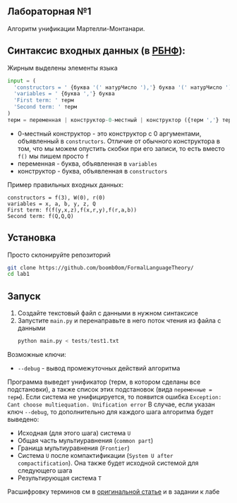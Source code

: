 ## Лабораторная №1

Алгоритм унификации Мартелли-Монтанари.

## Синтаксис входных данных (в [РБНФ](https://ru.wikipedia.org/wiki/%D0%A0%D0%B0%D1%81%D1%88%D0%B8%D1%80%D0%B5%D0%BD%D0%BD%D0%B0%D1%8F_%D1%84%D0%BE%D1%80%D0%BC%D0%B0_%D0%91%D1%8D%D0%BA%D1%83%D1%81%D0%B0_%E2%80%94_%D0%9D%D0%B0%D1%83%D1%80%D0%B0)):

Жирным выделены элементы языка
```python
input = (
  'constructors = ' {буква '(' натурЧисло '),'} буква '(' натурЧисло ')'
  'variables = ' {буква ','} буква
  'First term: ' терм
  'Second term: ' терм
)
терм = переменная | конструктор-0-местный | конструктор ({терм ','} терм)
```

- 0-местный конструктор - это конструктор с 0 аргументами, объявленный в `constructors`. Отличие от обычного конструктора в том, что мы можем опустить скобки при его записи, то есть вместо `f()` мы пишем просто `f`
- переменная - буква, объявленная в `variables`
- конструктор - буква, объявленная в `constructors`

Пример правильных входных данных:
```
constructors = f(3), W(0), r(0)
variables = x, a, b, y, z, Q
First term: f(f(y,x,z),f(x,r,y),f(r,a,b))
Second term: f(Q,Q,Q)
```

## Установка

Просто склонируйте репозиторий

```bash
git clone https://github.com/boomb0om/FormalLanguageTheory/
cd lab1
```

## Запуск

1) Создайте текстовый файл с данными в нужном синтаксисе
2) Запустите `main.py` и перенаправьте в него поток чтения из файла с данными
    ```python
    python main.py < tests/test1.txt
    ```
Возможные ключи:
- `--debug` - вывод промежуточных действий алгоритма

Программа выведет унификатор (терм, в котором сделаны все подстановки), а также список этих подстановок (вида `переменные = терм`). Если система не унифицируется, то появится ошибка `Exception: Cant choose multiequation. Unification error`
В случае, если указан ключ `--debug`, то дополнительно для каждого шага алгоритма будет выведено:
- Исходная (для этого шага) система `U`
- Общая часть мультиуравнения (`common part`)
- Граница мультиуравнения (`Frontier`)
- Система `U` после компактификации (`System U after compactification`). Она также будет исходной системой для следующего шага
- Результирующая система `T`

Расшифровку терминов см в [оригинальной статье](https://dl.acm.org/doi/pdf/10.1145/357162.357169) и в задании к лабе
